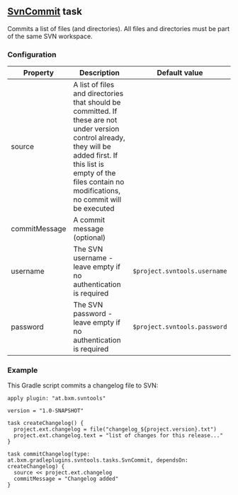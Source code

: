 ## [SvnCommit](../src/main/groovy/at/bxm/gradleplugins/svntools/tasks/SvnCommit.groovy) task

Commits a list of files (and directories). All files and directories must be part of the same SVN workspace.

### Configuration

Property      | Description | Default value
------------- | ----------- | -------------
source        | A list of files and directories that should be committed. If these are not under version control already, they will be added first. If this list is empty of the files contain no modifications, no commit will be executed |
commitMessage | A commit message (optional) |
username      | The SVN username - leave empty if no authentication is required | `$project.svntools.username`
password      | The SVN password - leave empty if no authentication is required | `$project.svntools.password`

### Example

This Gradle script commits a changelog file to SVN:

    apply plugin: "at.bxm.svntools"

    version = "1.0-SNAPSHOT"

    task createChangelog() {
      project.ext.changelog = file("changelog_${project.version}.txt")
      project.ext.changelog.text = "list of changes for this release..."
    }

    task commitChangelog(type: at.bxm.gradleplugins.svntools.tasks.SvnCommit, dependsOn: createChangelog) {
      source << project.ext.changelog
      commitMessage = "Changelog added"
    }
